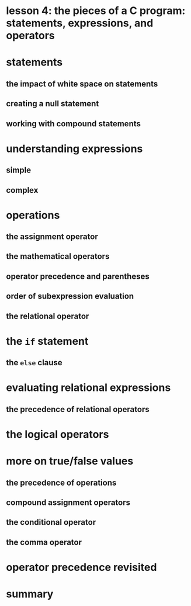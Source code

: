 # lesson 4: the pieces of a C program: statements, expressions, and operators

# statements
## the impact of white space on statements
## creating a null statement
## working with compound statements

# understanding expressions
## simple 
## complex

# operations
## the assignment operator
## the mathematical operators
## operator precedence and parentheses
## order of subexpression evaluation
## the relational operator

# the `if` statement
## the `else` clause

# evaluating relational expressions
## the precedence of relational operators

# the logical operators

# more on true/false values
## the precedence of operations
## compound assignment operators
## the conditional operator
## the comma operator

# operator precedence revisited

# summary